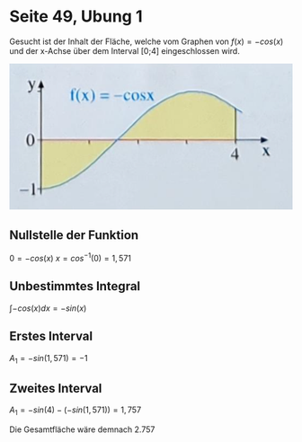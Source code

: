# Seite 49, Ubung 1

Gesucht ist der Inhalt der Fläche, welche vom Graphen von $f(x)=-cos(x)$ und der x-Achse über
dem Interval [0;4] eingeschlossen wird.

![Seite49Uebung1.png](Seite49Uebung1.png)

## Nullstelle der Funktion

$0=-cos(x)$
$x=cos^{-1}(0)=1,571$

## Unbestimmtes Integral

$\int{-cos(x)} dx= -sin(x)$

## Erstes Interval

$A_{1}=-sin(1,571)=-1$

## Zweites Interval

$A_{1}=-sin(4)-(-sin(1,571))=1,757$

Die Gesamtfläche wäre demnach 2.757

